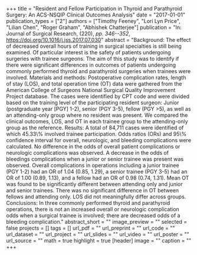 +++
title = "Resident and Fellow Participation in Thyroid and Parathyroid Surgery: An ACS-NSQIP Clinical Outcomes Analysis"
date = "2017-01-01"
publication_types = ["2"]
authors = ["Timothy Feeney", "Lori Lyn Price", "Lilian Chen", "Roger Graham", "Abhishek Chatterjee"]
publication = "In: Journal of Surgical Research, (220), _pp. 346--352_, https://doi.org/10.1016/j.jss.2017.07.030"
abstract = "Background: The effect of decreased overall hours of training in surgical specialties is still being examined. Of particular interest is the safety of patients undergoing surgeries with trainee surgeons. The aim of this study was to identify if there were significant differences in outcomes of patients undergoing commonly performed thyroid and parathyroid surgeries when trainees were involved. Materials and methods: Postoperative complication rates, length of stay (LOS), and total operation time (OT) data were gathered from the American College of Surgeons National Surgical Quality Improvement Project database. The cases were identified by CPT code and were divided based on the training level of the participating resident surgeon: Junior (postgraduate year [PGY] 1-2), senior (PGY 3-5), fellow (PGY $>$5), as well as an attending-only group where no resident was present. We compared the clinical outcomes, LOS, and OT in each trainee group to the attending-only group as the reference. Results: A total of 84,711 cases were identified of which 45.33\\% involved trainee participation. Odds ratios (ORs) and 95\\% confidence interval for overall, neurologic, and bleeding complications were calculated. No difference in the odds of overall patient complications or neurologic complications was observed. A decrease in the odds of bleedings complications when a junior or senior trainee was present was observed. Overall complications in operations including a junior trainee (PGY 1-2) had an OR of 1.04 (0.85, 1.29), a senior trainee (PGY 3-5) had an OR of 1.00 (0.89, 1.13), and a fellow had an OR of 0.98 (0.74, 1.31). Mean OT was found to be significantly different between attending only and junior and senior trainees. There was no significant difference in OT between fellows and attending only. LOS did not meaningfully differ across groups. Conclusions: In three commonly performed thyroid and parathyroid operations, there is not an increased overall or neurologic complication odds when a surgical trainee is involved; there are decreased odds of a bleeding complication."
abstract_short = ""
image_preview = ""
selected = false
projects = []
tags = []
url_pdf = ""
url_preprint = ""
url_code = ""
url_dataset = ""
url_project = ""
url_slides = ""
url_video = ""
url_poster = ""
url_source = ""
math = true
highlight = true
[header]
image = ""
caption = ""
+++
